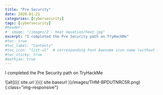 ```yaml
---
title: "Pre Security"
date: 2020-01-21
categories: [cybersecurity]
tags: [cybersecurity]
#header:
#  image: "/images/2 - heat equation/heat.jpg"
excerpt: "I completed the Pre Security path on TryHackMe"
#toc: true
#toc_label: "Contents"
#toc_icon: "list-ul"  # corresponding Font Awesome icon name (without fa prefix
#toc_sticky: true
#mathjax: true
---
```


I completed the Pre Security path on TryHackMe

![alt]({{ site.url }}{{ site.baseurl }}/images/THM-BPDUTNRC5R.png)
{:class="img-responsive"}
